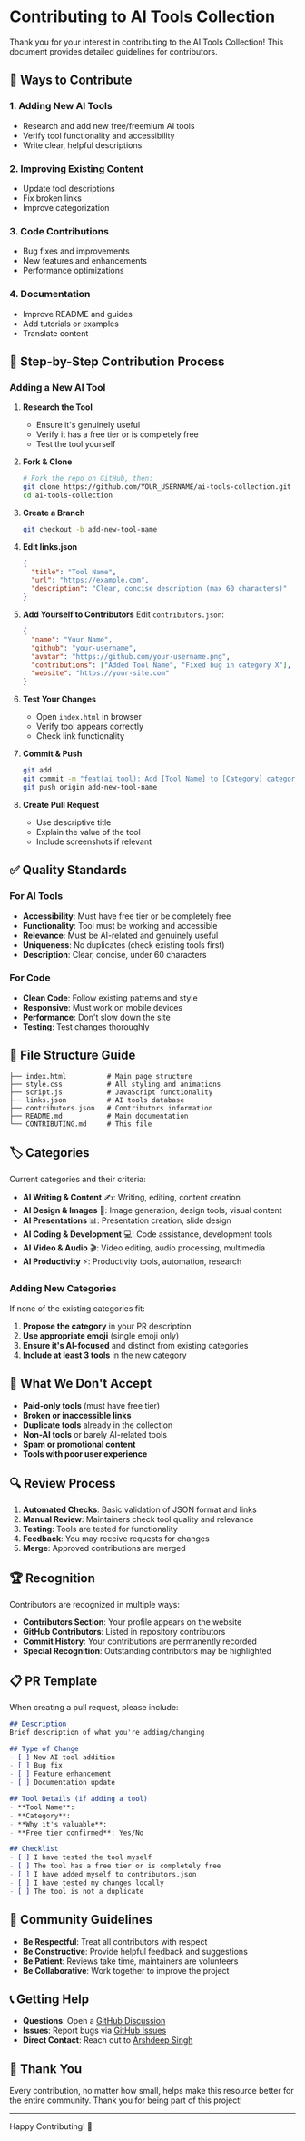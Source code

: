 # Contributing to AI Tools Collection

Thank you for your interest in contributing to the AI Tools Collection! This document provides detailed guidelines for contributors.

## 🎯 Ways to Contribute

### 1. Adding New AI Tools

- Research and add new free/freemium AI tools
- Verify tool functionality and accessibility
- Write clear, helpful descriptions

### 2. Improving Existing Content

- Update tool descriptions
- Fix broken links
- Improve categorization

### 3. Code Contributions

- Bug fixes and improvements
- New features and enhancements
- Performance optimizations

### 4. Documentation

- Improve README and guides
- Add tutorials or examples
- Translate content

## 📝 Step-by-Step Contribution Process

### Adding a New AI Tool

1. **Research the Tool**
   - Ensure it's genuinely useful
   - Verify it has a free tier or is completely free
   - Test the tool yourself

2. **Fork & Clone**

   ```bash
   # Fork the repo on GitHub, then:
   git clone https://github.com/YOUR_USERNAME/ai-tools-collection.git
   cd ai-tools-collection
   ```

3. **Create a Branch**

   ```bash
   git checkout -b add-new-tool-name
   ```

4. **Edit links.json**

   ```json
   {
     "title": "Tool Name",
     "url": "https://example.com",
     "description": "Clear, concise description (max 60 characters)"
   }
   ```

5. **Add Yourself to Contributors**
   Edit `contributors.json`:

   ```json
   {
     "name": "Your Name",
     "github": "your-username",
     "avatar": "https://github.com/your-username.png",
     "contributions": ["Added Tool Name", "Fixed bug in category X"],
     "website": "https://your-site.com"
   }
   ```

6. **Test Your Changes**
   - Open `index.html` in browser
   - Verify tool appears correctly
   - Check link functionality

7. **Commit & Push**

   ```bash
   git add .
   git commit -m "feat(ai tool): Add [Tool Name] to [Category] category"
   git push origin add-new-tool-name
   ```

8. **Create Pull Request**
   - Use descriptive title
   - Explain the value of the tool
   - Include screenshots if relevant

## ✅ Quality Standards

### For AI Tools

- **Accessibility**: Must have free tier or be completely free
- **Functionality**: Tool must be working and accessible
- **Relevance**: Must be AI-related and genuinely useful
- **Uniqueness**: No duplicates (check existing tools first)
- **Description**: Clear, concise, under 60 characters

### For Code

- **Clean Code**: Follow existing patterns and style
- **Responsive**: Must work on mobile devices
- **Performance**: Don't slow down the site
- **Testing**: Test changes thoroughly

## 📂 File Structure Guide

```
├── index.html          # Main page structure
├── style.css           # All styling and animations
├── script.js           # JavaScript functionality
├── links.json          # AI tools database
├── contributors.json   # Contributors information
├── README.md           # Main documentation
└── CONTRIBUTING.md     # This file
```

## 🏷️ Categories

Current categories and their criteria:

- **AI Writing & Content** ✍️: Writing, editing, content creation
- **AI Design & Images** 🎨: Image generation, design tools, visual content
- **AI Presentations** 📊: Presentation creation, slide design
- **AI Coding & Development** 💻: Code assistance, development tools
- **AI Video & Audio** 🎬: Video editing, audio processing, multimedia
- **AI Productivity** ⚡: Productivity tools, automation, research

### Adding New Categories

If none of the existing categories fit:

1. **Propose the category** in your PR description
2. **Use appropriate emoji** (single emoji only)
3. **Ensure it's AI-focused** and distinct from existing categories
4. **Include at least 3 tools** in the new category

## 🚫 What We Don't Accept

- **Paid-only tools** (must have free tier)
- **Broken or inaccessible links**
- **Duplicate tools** already in the collection
- **Non-AI tools** or barely AI-related tools
- **Spam or promotional content**
- **Tools with poor user experience**

## 🔍 Review Process

1. **Automated Checks**: Basic validation of JSON format and links
2. **Manual Review**: Maintainers check tool quality and relevance
3. **Testing**: Tools are tested for functionality
4. **Feedback**: You may receive requests for changes
5. **Merge**: Approved contributions are merged

## 🏆 Recognition

Contributors are recognized in multiple ways:

- **Contributors Section**: Your profile appears on the website
- **GitHub Contributors**: Listed in repository contributors
- **Commit History**: Your contributions are permanently recorded
- **Special Recognition**: Outstanding contributors may be highlighted

## 📋 PR Template

When creating a pull request, please include:

```markdown
## Description
Brief description of what you're adding/changing

## Type of Change
- [ ] New AI tool addition
- [ ] Bug fix
- [ ] Feature enhancement
- [ ] Documentation update

## Tool Details (if adding a tool)
- **Tool Name**: 
- **Category**: 
- **Why it's valuable**: 
- **Free tier confirmed**: Yes/No

## Checklist
- [ ] I have tested the tool myself
- [ ] The tool has a free tier or is completely free
- [ ] I have added myself to contributors.json
- [ ] I have tested my changes locally
- [ ] The tool is not a duplicate
```

## 🤝 Community Guidelines

- **Be Respectful**: Treat all contributors with respect
- **Be Constructive**: Provide helpful feedback and suggestions
- **Be Patient**: Reviews take time, maintainers are volunteers
- **Be Collaborative**: Work together to improve the project

## 📞 Getting Help

- **Questions**: Open a [GitHub Discussion](https://github.com/ArshdeepGrover/ai-tools-collection/discussions)
- **Issues**: Report bugs via [GitHub Issues](https://github.com/ArshdeepGrover/ai-tools-collection/issues)
- **Direct Contact**: Reach out to [Arshdeep Singh](https://arshdeepsingh.info)

## 🎉 Thank You

Every contribution, no matter how small, helps make this resource better for the entire community. Thank you for being part of this project!

---

Happy Contributing! 🚀
